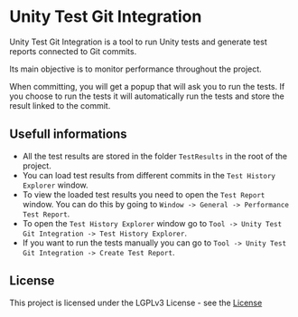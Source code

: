 # Unity Test Git Integration
Unity Test Git Integration is a tool to run Unity tests and generate test reports connected to Git commits.

Its main objective is to monitor performance throughout the project.

When committing, you will get a popup that will ask you to run the tests. If you choose to run the tests it will automatically run the tests and store the result linked to the commit.

## Usefull informations
- All the test results are stored in the folder `TestResults` in the root of the project.
- You can load test results from different commits in the `Test History Explorer` window.
- To view the loaded test results you need to open the `Test Report` window. You can do this by going to `Window -> General -> Performance Test Report`.
- To open the `Test History Explorer` window go to `Tool -> Unity Test Git Integration -> Test History Explorer`.
- If you want to run the tests manually you can go to `Tool -> Unity Test Git Integration -> Create Test Report`.

## License

This project is licensed under the LGPLv3 License - see the [License](https://www.gnu.org/licenses/lgpl+gpl-3.0.txt)